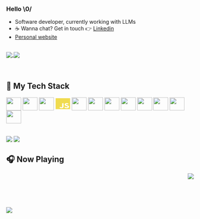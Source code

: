 ### Hello \0/


- Software developer, currently working with LLMs
- ☕ Wanna chat? Get in touch 👉 [Linkedin](https://www.linkedin.com/in/viniciusgferraz/)
- [Personal website](https://vinicius-dev-ecru.vercel.app/)

##

<a href="https://github.com/viniciusf-dev/github-readme-stats">
  <img height=200 align="center" src="https://github-readme-stats.vercel.app/api?username=viniciusf-dev&theme=neon" />
</a>

<a href="https://github.com/viniciusf-dev/github-readme-stats">
  <img height=200 align="center" src="https://github-readme-stats.vercel.app/api/top-langs?username=viniciusf-dev&layout=compact&langs_count=8&card_width=320&theme=neon" />
</a>

<br>
<br>
 
<div style="display: inline_block"><br>
  <h2>🚀 My Tech Stack</h2>
  <img align="center" height="35" width="40" src="https://cdn.jsdelivr.net/gh/devicons/devicon@latest/icons/python/python-original.svg" />
  <img align="center" height="35" width="40" src="https://cdn.jsdelivr.net/gh/devicons/devicon@latest/icons/amazonwebservices/amazonwebservices-original-wordmark.svg" />
  <img align="center" height="35" width="40" src="https://cdn.jsdelivr.net/gh/devicons/devicon/icons/typescript/typescript-original.svg" />
  <img align="center" height="30" width="40" src="https://raw.githubusercontent.com/devicons/devicon/master/icons/javascript/javascript-plain.svg">
  <img align="center" height="35" width="40" src="https://cdn.jsdelivr.net/gh/devicons/devicon/icons/react/react-original.svg" />
  <img align="center" height="35" width="40" src="https://cdn.jsdelivr.net/gh/devicons/devicon@latest/icons/nextjs/nextjs-original.svg" />
  <img align="center" height="35" width="40" src="https://cdn.jsdelivr.net/gh/devicons/devicon@latest/icons/nodejs/nodejs-original.svg" />
  <img align="center" height="35" width="40" src="https://cdn.jsdelivr.net/gh/devicons/devicon@latest/icons/go/go-original.svg" />
  <img align="center" height="35" width="40" src="https://cdn.jsdelivr.net/gh/devicons/devicon@latest/icons/postgresql/postgresql-original.svg" />
  <img align="center" height="35" width="40" src="https://cdn.jsdelivr.net/gh/devicons/devicon@latest/icons/grafana/grafana-original.svg" />
  <img align="center" height="35" width="40" src="https://cdn.jsdelivr.net/gh/devicons/devicon@latest/icons/jquery/jquery-original.svg" />
  <img align="center" height="35" width="40" src="https://cdn.jsdelivr.net/gh/devicons/devicon@latest/icons/linux/linux-original.svg" />
                    
</div>
  
<br>
<br>
  
<div>
  <a href = "mailto:vinigurskiferraz@gmail.com"><img src="https://img.shields.io/badge/-Gmail-%23333?style=for-the-badge&logo=gmail&logoColor=white" target="_blank"></a>
  <a href="https://www.linkedin.com/public-profile/settings?trk=d_flagship3_profile_self_view_public_profile" target="_blank"><img src="https://img.shields.io/badge/-LinkedIn-%230077B5?style=for-the-badge&logo=linkedin&logoColor=white" target="_blank"></a>  
  
</div> 


<h2>🎧 Now Playing</h2>
<div style="display: flex; justify-content: space-between; align-items: center; width: 100%;">
  
  <a href="https://github.com/kittinan/spotify-github-profile">
    <img src="https://spotify-github-profile.kittinanx.com/api/view?uid=22gkr2p73xcitwjpbkv2iraia&cover_image=true&theme=novatorem&show_offline=false&background_color=121212&interchange=false&bar_color=53b14f&bar_color_cover=false" />
  </a>

  <img height="200" src="https://github.com/cat-milk/Anime-Girls-Holding-Programming-Books/blob/master/Python/Marin_Kitagawa_automate_the_boring_stuff_with_python.png" />
  
</div>

</div>
